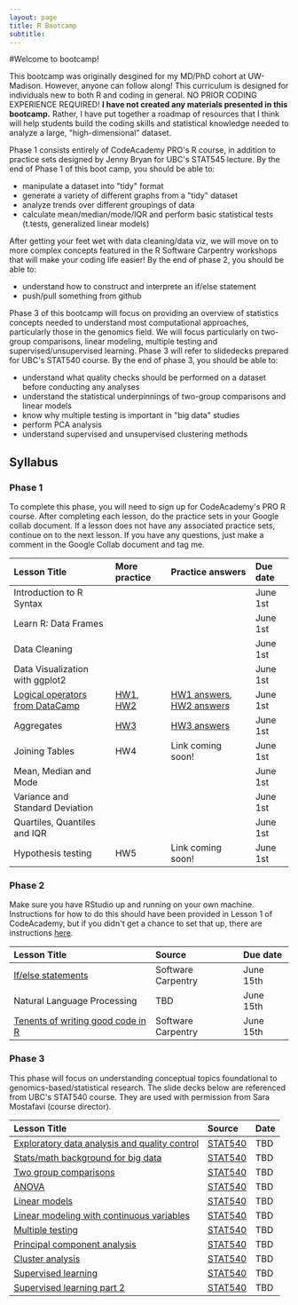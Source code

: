 ```yaml
---
layout: page
title: R Bootcamp
subtitle: 
---
```


#Welcome to bootcamp!


This bootcamp was originally desgined for my MD/PhD cohort at
UW-Madison. However, anyone can follow along! This curriculum is
designed for individuals new to both R and coding in general. NO PRIOR
CODING EXPERIENCE REQUIRED! **I have not created any materials presented
in this bootcamp.** Rather, I have put together a roadmap of resources
that I think will help students build the coding skills and statistical
knowledge needed to analyze a large, "high-dimensional" dataset.

Phase 1 consists entirely of CodeAcademy PRO's R course, in addition to
practice sets designed by Jenny Bryan for UBC's STAT545 lecture. By the
end of Phase 1 of this boot camp, you should be able to:

-   manipulate a dataset into "tidy" format
-   generate a variety of different graphs from a "tidy" dataset
-   analyze trends over different groupings of data
-   calculate mean/median/mode/IQR and perform basic statistical tests
    (t.tests, generalized linear models)

After getting your feet wet with data cleaning/data viz, we will move on
to more complex concepts featured in the R Software Carpentry workshops
that will make your coding life easier! By the end of phase 2, you
should be able to:

-   understand how to construct and interprete an if/else statement
-   push/pull something from github

Phase 3 of this bootcamp will focus on providing an overview of
statistics concepts needed to understand most computational approaches,
particularly those in the genomics field. We will focus particularly on
two-group comparisons, linear modeling, multiple testing and
supervised/unsupervised learning. Phase 3 will refer to slidedecks
prepared for UBC's STAT540 course. By the end of phase 3, you should be
able to:

-   understand what quality checks should be performed on a dataset
    before conducting any analyses
-   understand the statistical underpinnings of two-group comparisons
    and linear models
-   know why multiple testing is important in "big data" studies
-   perform PCA analysis
-   understand supervised and unsupervised clustering methods

Syllabus
--------

### Phase 1

To complete this phase, you will need to sign up for CodeAcademy's PRO R
course. After completing each lesson, do the practice sets in your
Google collab document. If a lesson does not have any associated
practice sets, continue on to the next lesson. If you have any
questions, just make a comment in the Google Collab document and tag me.

<table>
<thead>
<tr class="header">
<th align="left">Lesson Title</th>
<th align="left">More practice</th>
<th align="left">Practice answers</th>
<th align="left">Due date</th>
</tr>
</thead>
<tbody>
<tr class="odd">
<td align="left">Introduction to R Syntax</td>
<td align="left"></td>
<td align="left"></td>
<td align="left">June 1st</td>
</tr>
<tr class="even">
<td align="left">Learn R: Data Frames</td>
<td align="left"></td>
<td align="left"></td>
<td align="left">June 1st</td>
</tr>
<tr class="odd">
<td align="left">Data Cleaning</td>
<td align="left"></td>
<td align="left"></td>
<td align="left">June 1st</td>
</tr>
<tr class="even">
<td align="left">Data Visualization with ggplot2</td>
<td align="left"></td>
<td align="left"></td>
<td align="left">June 1st</td>
</tr>
<tr class="odd">
<td align="left"><a href="https://campus.datacamp.com/courses/effective-data-storytelling-using-the-tidyverse/filtering-grouping-summarizing?ex=2">Logical operators from DataCamp</a></td>
<td align="left"><a href="https://emmagraham.github.io/HW/HW1_questions.md">HW1</a>, <a href="https://emmagraham.github.io/HW/HW2.md">HW2</a></td>
<td align="left"><a href="https://github.com/emmagraham/RBootcamp_answers/blob/master/HW1_answers.md">HW1 answers</a>, <a href="https://github.com/emmagraham/RBootcamp_answers/blob/master/HW2_answers.md">HW2 answers</a></td>
<td align="left">June 1st</td>
</tr>
<tr class="even">
<td align="left">Aggregates</td>
<td align="left"><a href="https://emmagraham.github.io/HW/HW3_questions.md">HW3</a></td>
<td align="left"><a href="https://github.com/emmagraham/RBootcamp_answers/blob/master/HW3_answers.md">HW3 answers</a></td>
<td align="left">June 1st</td>
</tr>
<tr class="odd">
<td align="left">Joining Tables</td>
<td align="left">HW4</td>
<td align="left">Link coming soon!</td>
<td align="left">June 1st</td>
</tr>
<tr class="even">
<td align="left">Mean, Median and Mode</td>
<td align="left"></td>
<td align="left"></td>
<td align="left">June 1st</td>
</tr>
<tr class="odd">
<td align="left">Variance and Standard Deviation</td>
<td align="left"></td>
<td align="left"></td>
<td align="left">June 1st</td>
</tr>
<tr class="even">
<td align="left">Quartiles, Quantiles and IQR</td>
<td align="left"></td>
<td align="left"></td>
<td align="left">June 1st</td>
</tr>
<tr class="odd">
<td align="left">Hypothesis testing</td>
<td align="left">HW5</td>
<td align="left">Link coming soon!</td>
<td align="left">June 1st</td>
</tr>
</tbody>
</table>

### Phase 2

Make sure you have RStudio up and running on your own machine.
Instructions for how to do this should have been provided in Lesson 1 of
CodeAcademy, but if you didn't get a chance to set that up, there are
instructions
[here](https://happygitwithr.com/rstudio-git-github.html#rstudio-git-github).

<table>
<thead>
<tr class="header">
<th align="left">Lesson Title</th>
<th align="left">Source</th>
<th align="left">Due date</th>
</tr>
</thead>
<tbody>
<tr class="odd">
<td align="left"><a href="https://swcarpentry.github.io/r-novice-gapminder/07-control-flow/index.html">If/else statements</a></td>
<td align="left">Software Carpentry</td>
<td align="left">June 15th</td>
</tr>
<tr class="even">
<td align="left">Natural Language Processing</td>
<td align="left">TBD</td>
<td align="left">June 15th</td>
</tr>
<tr class="odd">
<td align="left"><a href="https://swcarpentry.github.io/r-novice-gapminder/16-wrap-up/index.html">Tenents of writing good code in R</a></td>
<td align="left">Software Carpentry</td>
<td align="left">June 15th</td>
</tr>
</tbody>
</table>

### Phase 3

This phase will focus on understanding conceptual topics foundational to
genomics-based/statistical research. The slide decks below are
referenced from UBC's STAT540 course. They are used with permission from
Sara Mostafavi (course director).

<table>
<thead>
<tr class="header">
<th align="left">Lesson Title</th>
<th align="left">Source</th>
<th align="left">Date</th>
</tr>
</thead>
<tbody>
<tr class="odd">
<td align="left"><a href="https://stat540-ubc.github.io/lectures/lectures_2020/lect03_explore.pdf">Exploratory data analysis and quality control</a></td>
<td align="left"><a href="https://stat540-ubc.github.io/">STAT540</a></td>
<td align="left">TBD</td>
</tr>
<tr class="even">
<td align="left"><a href="https://stat540-ubc.github.io/lectures/lectures_2020/lect04_StatReview.pdf">Stats/math background for big data</a></td>
<td align="left"><a href="https://stat540-ubc.github.io/">STAT540</a></td>
<td align="left">TBD</td>
</tr>
<tr class="odd">
<td align="left"><a href="https://stat540-ubc.github.io/lectures/lectures_2020/lect05_TwoGroupComp.pdf">Two group comparisons</a></td>
<td align="left"><a href="https://stat540-ubc.github.io/">STAT540</a></td>
<td align="left">TBD</td>
</tr>
<tr class="even">
<td align="left"><a href="https://stat540-ubc.github.io/lectures/lectures_2020/lect06_ANOVA.pdf">ANOVA</a></td>
<td align="left"><a href="https://stat540-ubc.github.io/">STAT540</a></td>
<td align="left">TBD</td>
</tr>
<tr class="odd">
<td align="left"><a href="https://stat540-ubc.github.io/lectures/lectures_2020/lect07_LinearModels.pdf">Linear models</a></td>
<td align="left"><a href="https://stat540-ubc.github.io/">STAT540</a></td>
<td align="left">TBD</td>
</tr>
<tr class="even">
<td align="left"><a href="https://stat540-ubc.github.io/lectures/lectures_2020/lect08_Continuous.pdf">Linear modeling with continuous variables</a></td>
<td align="left"><a href="https://stat540-ubc.github.io/">STAT540</a></td>
<td align="left">TBD</td>
</tr>
<tr class="odd">
<td align="left"><a href="https://stat540-ubc.github.io/lectures/lectures_2020/lect09_MultipleTesting.pdf">Multiple testing</a></td>
<td align="left"><a href="https://stat540-ubc.github.io/">STAT540</a></td>
<td align="left">TBD</td>
</tr>
<tr class="even">
<td align="left"><a href="https://stat540-ubc.github.io/lectures/lectures_2020/lect13_PCA.pdf">Principal component analysis</a></td>
<td align="left"><a href="https://stat540-ubc.github.io/">STAT540</a></td>
<td align="left">TBD</td>
</tr>
<tr class="odd">
<td align="left"><a href="https://stat540-ubc.github.io/lectures/lectures_2020/lect16_ClusterAnalysis.pdf">Cluster analysis</a></td>
<td align="left"><a href="https://stat540-ubc.github.io/">STAT540</a></td>
<td align="left">TBD</td>
</tr>
<tr class="even">
<td align="left"><a href="https://stat540-ubc.github.io/lectures/lectures_2020/lect20_classification.pdf">Supervised learning</a></td>
<td align="left"><a href="https://stat540-ubc.github.io/">STAT540</a></td>
<td align="left">TBD</td>
</tr>
<tr class="odd">
<td align="left"><a href="https://stat540-ubc.github.io/lectures/lectures_2020/lect21_SL2.pdf">Supervised learning part 2</a></td>
<td align="left"><a href="https://stat540-ubc.github.io/">STAT540</a></td>
<td align="left">TBD</td>
</tr>
</tbody>
</table>
